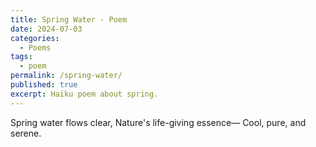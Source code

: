 ```yaml
---
title: Spring Water - Poem
date: 2024-07-03
categories:
  - Poems
tags:
  - poem
permalink: /spring-water/
published: true
excerpt: Haiku poem about spring.
---
```

Spring water flows clear,
Nature's life-giving essence—
Cool, pure, and serene.